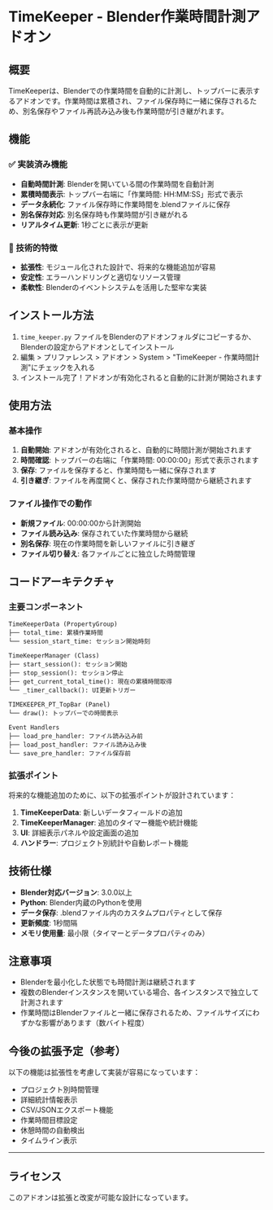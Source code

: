 # TimeKeeper - Blender作業時間計測アドオン

## 概要

TimeKeeperは、Blenderでの作業時間を自動的に計測し、トップバーに表示するアドオンです。作業時間は累積され、ファイル保存時に一緒に保存されるため、別名保存やファイル再読み込み後も作業時間が引き継がれます。

## 機能

### ✅ 実装済み機能

- **自動時間計測**: Blenderを開いている間の作業時間を自動計測
- **累積時間表示**: トップバー右端に「作業時間: HH:MM:SS」形式で表示
- **データ永続化**: ファイル保存時に作業時間を.blendファイルに保存
- **別名保存対応**: 別名保存時も作業時間が引き継がれる
- **リアルタイム更新**: 1秒ごとに表示が更新

### 🔧 技術的特徴

- **拡張性**: モジュール化された設計で、将来的な機能追加が容易
- **安定性**: エラーハンドリングと適切なリソース管理
- **柔軟性**: Blenderのイベントシステムを活用した堅牢な実装

## インストール方法

1. `time_keeper.py` ファイルをBlenderのアドオンフォルダにコピーするか、Blenderの設定からアドオンとしてインストール
2. 編集 > プリファレンス > アドオン > System > "TimeKeeper - 作業時間計測"にチェックを入れる
3. インストール完了！アドオンが有効化されると自動的に計測が開始されます

## 使用方法

### 基本操作

1. **自動開始**: アドオンが有効化されると、自動的に時間計測が開始されます
2. **時間確認**: トップバーの右端に「作業時間: 00:00:00」形式で表示されます
3. **保存**: ファイルを保存すると、作業時間も一緒に保存されます
4. **引き継ぎ**: ファイルを再度開くと、保存された作業時間から継続されます

### ファイル操作での動作

- **新規ファイル**: 00:00:00から計測開始
- **ファイル読み込み**: 保存されていた作業時間から継続
- **別名保存**: 現在の作業時間を新しいファイルに引き継ぎ
- **ファイル切り替え**: 各ファイルごとに独立した時間管理

## コードアーキテクチャ

### 主要コンポーネント

```
TimeKeeperData (PropertyGroup)
├── total_time: 累積作業時間
└── session_start_time: セッション開始時刻

TimeKeeperManager (Class)
├── start_session(): セッション開始
├── stop_session(): セッション停止
├── get_current_total_time(): 現在の累積時間取得
└── _timer_callback(): UI更新トリガー

TIMEKEEPER_PT_TopBar (Panel)
└── draw(): トップバーでの時間表示

Event Handlers
├── load_pre_handler: ファイル読み込み前
├── load_post_handler: ファイル読み込み後
└── save_pre_handler: ファイル保存前
```

### 拡張ポイント

将来的な機能追加のために、以下の拡張ポイントが設計されています：

1. **TimeKeeperData**: 新しいデータフィールドの追加
2. **TimeKeeperManager**: 追加のタイマー機能や統計機能
3. **UI**: 詳細表示パネルや設定画面の追加
4. **ハンドラー**: プロジェクト別統計や自動レポート機能

## 技術仕様

- **Blender対応バージョン**: 3.0.0以上
- **Python**: Blender内蔵のPythonを使用
- **データ保存**: .blendファイル内のカスタムプロパティとして保存
- **更新頻度**: 1秒間隔
- **メモリ使用量**: 最小限（タイマーとデータプロパティのみ）

## 注意事項

- Blenderを最小化した状態でも時間計測は継続されます
- 複数のBlenderインスタンスを開いている場合、各インスタンスで独立して計測されます
- 作業時間はBlenderファイルと一緒に保存されるため、ファイルサイズにわずかな影響があります（数バイト程度）

## 今後の拡張予定（参考）

以下の機能は拡張性を考慮して実装が容易になっています：

- プロジェクト別時間管理
- 詳細統計情報表示
- CSV/JSONエクスポート機能
- 作業時間目標設定
- 休憩時間の自動検出
- タイムライン表示

---

## ライセンス

このアドオンは拡張と改変が可能な設計になっています。 